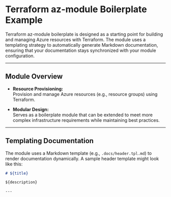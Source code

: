 # Terraform az-module Boilerplate Example

Terraform az-module boilerplate is designed as a starting point for building and managing Azure resources with Terraform. The module uses a templating strategy to automatically generate Markdown documentation, ensuring that your documentation stays synchronized with your module configuration.

---

## Module Overview

- **Resource Provisioning:**  
  Provision and manage Azure resources (e.g., resource groups) using Terraform.

- **Modular Design:**  
  Serves as a boilerplate module that can be extended to meet more complex infrastructure requirements while maintaining best practices.

---

## Templating Documentation

The module uses a Markdown template (e.g., `.docs/header.tpl.md`) to render documentation dynamically. A sample header template might look like this:

````markdown
# ${title}

${description}

---